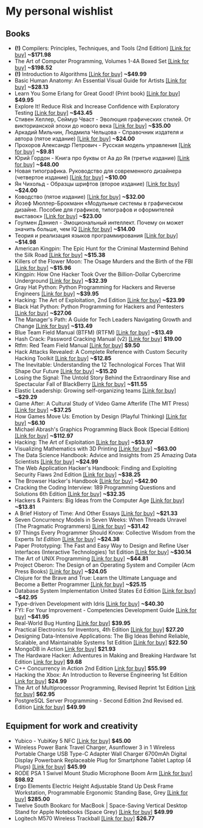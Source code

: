 # My personal wishlist

## Books

  * **(!)** Compilers: Principles, Techniques, and Tools (2nd Edition) [\[Link for buy\]](https://www.amazon.com/dp/0321486811/) **~$171.98**
  * The Art of Computer Programming, Volumes 1-4A Boxed Set [\[Link for buy\]](https://www.amazon.com/dp/0321751043/) **~$198.52**
  * **(!)** Introduction to Algorithms [\[Link for buy\]](https://www.amazon.com/dp/8120340078/) **~$49.99**
  * Basic Human Anatomy: An Essential Visual Guide for Artists [\[Link for buy\]](https://www.amazon.com/dp/0321486811/) **~$28.13**
  * Learn You Some Erlang for Great Good! (Print book) [\[Link for buy\]](https://nostarch.com/erlang) **$49.95**
  * Explore It! Reduce Risk and Increase Confidence with Exploratory Testing [\[Link for buy\]](https://www.amazon.com/dp/B00KLYM4YK/) **~$43.45**
  * Стивен Хеллер, Сеймур Чваст - Эволюция графических стилей. От викторианской эпохи до нового века [\[Link for buy\]](https://store.artlebedev.ru/books/graphic/evolutsiya-graficheskih-stiley/) **~$35.00**
  * Аркадий Мильчин, Людмила Чельцова - Справочник издателя и автора (пятое издание) [\[Link for buy\]](https://store.artlebedev.ru/books/izdal/spravochnik-izdatelya-i-avtora-2017/) **~$24.00**
  * Прохоров Александр Петрович - Русская модель управления [\[Link for buy\]](https://www.ozon.ru/context/detail/id/29962647/) **~$9.81**
  * Юрий Гордон - Книга про буквы от Аа до Яя (третье издание) [\[Link for buy\]](https://store.artlebedev.ru/books/calligraphy/kniga-pro-bukvy3/) **~$48.00**
  * Новая типографика. Руководство для современного дизайнера (четвертое издание) [\[Link for buy\]](https://store.artlebedev.ru/made/izdal/novaya-tipografika-2018/) **~$10.00**
  * Ян Чихольд - Образцы шрифтов (второе издание) [\[Link for buy\]](https://store.artlebedev.ru/books/calligraphy/obraztsy-shriftov-2018/) **~$24.00**
  * Ководство (пятое издание) [\[Link for buy\]](https://store.artlebedev.ru/books/izdal/kovodstvo5/) **~$32.00**
  * Йозеф Мюллер-Брокманн «Модульные системы в графическом дизайне. Пособие для графиков, типографов и оформителей выставок» [\[Link for buy\]](https://www.artlebedev.ru/izdal/modulnye-sistemy-2018/)  **~$23.00**
  * Гоулмен Дэниел - Эмоциональный интеллект. Почему он может значить больше, чем IQ [\[Link for buy\]](https://www.ozon.ru/context/detail/id/20000606/?_bctx=CAYQ-7kB)  **~$14.00**
  * Теория и реализация языков программирования [\[Link for buy\]](https://my-shop.ru/shop/books/1304114.html)  **~$14.98**
  * American Kingpin: The Epic Hunt for the Criminal Mastermind Behind the Silk Road [\[Link for buy\]](https://www.amazon.com/dp/1591848148/)  **~$15.38**
  * Killers of the Flower Moon: The Osage Murders and the Birth of the FBI [\[Link for buy\]](https://www.amazon.com/dp/0385534248/)  **~$15.96**
  * Kingpin: How One Hacker Took Over the Billion-Dollar Cybercrime Underground [\[Link for buy\]](https://www.amazon.com/dp/0307588688/)  **~$32.39**
  * Gray Hat Python: Python Programming for Hackers and Reverse Engineers [\[Link for buy\]](https://www.amazon.com/dp/1593271921/)  **~$39.95**
  * Hacking: The Art of Exploitation, 2nd Edition [\[Link for buy\]](https://www.amazon.com/dp/1593271441/)  **~$23.99**
  * Black Hat Python: Python Programming for Hackers and Pentesters [\[Link for buy\]](https://www.amazon.com/dp/1593275900/)  **~$27.06**
  * The Manager's Path: A Guide for Tech Leaders Navigating Growth and Change [\[Link for buy\]](https://www.amazon.com/dp/1491973897/)  **~$13.49**
  * Blue Team Field Manual (BTFM) (RTFM) [\[Link for buy\]](https://www.amazon.com/dp/154101636X/) **~$13.49**
  * Hash Crack: Password Cracking Manual (v2) [\[Link for buy\]](https://www.amazon.com/dp/1975924584/) **$19.00**
  * Rtfm: Red Team Field Manual [\[Link for buy\]](https://www.amazon.com/dp/1494295504/) **$9.50**
  * Hack Attacks Revealed: A Complete Reference with Custom Security Hacking Toolkit [\[Link for buy\]](https://www.amazon.com/dp/047141624X/)  **~$12.85**
  * The Inevitable: Understanding the 12 Technological Forces That Will Shape Our Future [\[Link for buy\]](https://www.amazon.com/dp/0525428089/)  **~$15.20**
  * Losing the Signal: The Untold Story Behind the Extraordinary Rise and Spectacular Fall of BlackBerry [\[Link for buy\]](https://www.amazon.com/dp/1250096065/)  **~$11.55**
  * Elastic Leadership: Growing self-organizing teams [\[Link for buy\]](https://www.amazon.com/dp/1617293083/)  **~$29.29**
  * Game After: A Cultural Study of Video Game Afterlife (The MIT Press) [\[Link for buy\]](https://www.amazon.com/dp/0262019981/)  **~$37.25**
  * How Games Move Us: Emotion by Design (Playful Thinking) [\[Link for buy\]](https://www.amazon.com/dp/0262034263/)  **~$6.10**
  * Michael Abrash's Graphics Programming Black Book (Special Edition) [\[Link for buy\]](https://www.amazon.com/dp/1576101746/)  **~$112.97**
  * Hacking: The Art of Exploitation [\[Link for buy\]](https://www.amazon.com/dp/1593270070/)  **~$53.97**
  * Visualizing Mathematics with 3D Printing [\[Link for buy\]](https://www.amazon.com/dp/142142035X/)  **~$63.00**
  * The Data Science Handbook: Advice and Insights from 25 Amazing Data Scientists [\[Link for buy\]](https://www.amazon.com/dp/0692434879/)  **~$24.99**
  * The Web Application Hacker's Handbook: Finding and Exploiting Security Flaws 2nd Edition [\[Link for buy\]](https://www.amazon.com/dp/1118026470/)  **~$38.25**
  * The Browser Hacker's Handbook [\[Link for buy\]](https://www.amazon.com/dp/1118662091/)  **~$42.90**
  * Cracking the Coding Interview: 189 Programming Questions and Solutions 6th Edition [\[Link for buy\]](https://www.amazon.com/dp/0984782850/)  **~$32.35**
  * Hackers & Painters: Big Ideas from the Computer Age [\[Link for buy\]](https://www.amazon.com/dp/1449389554/)  **~$13.81**
  * A Brief History of Time: And Other Essays [\[Link for buy\]](https://www.amazon.com/dp/0553109537/)  **~$21.33**
  * Seven Concurrency Models in Seven Weeks: When Threads Unravel (The Pragmatic Programmers)  [\[Link for buy\]](https://www.amazon.com/dp/1937785653/)  **~$31.42**
  * 97 Things Every Programmer Should Know: Collective Wisdom from the Experts _1st Edition_ [\[Link for buy\]](https://www.amazon.com/dp/0596809484/)  **~$24.38**
  * Paper Prototyping: The Fast and Easy Way to Design and Refine User Interfaces (Interactive Technologies) 1st Edition [\[Link for buy\]](https://www.amazon.com/dp/1558608702/)  **~$30.14**
  * The Art of UNIX Programming [\[Link for buy\]](https://www.amazon.com/dp/0131429019/)  **~$44.81**
  * Project Oberon: The Design of an Operating System and Compiler (Acm Press Books) [\[Link for buy\]](https://www.amazon.com/dp/0201544288/)  **~$24.05**
  * Clojure for the Brave and True: Learn the Ultimate Language and Become a Better Programmer [\[Link for buy\]](https://www.amazon.com/dp/1593275919/)  **~$25.15**
  * Database System Implementation United States Ed Edition [\[Link for buy\]](https://www.amazon.com/dp/0130402648/)  **~$42.95**
  * Type-driven Development with Idris [\[Link for buy\]](https://www.amazon.com/dp/1617293024/)  **~$40.30**
  * FYI: For Your Improvement - Competencies Development Guide [\[Link for buy\]](https://www.amazon.com/dp/1933578904/)  **~$41.95**
  * Real-World Bug Hunting [\[Link for buy\]](https://nostarch.com/bughunting)  **$39.95**
  * Practical Electronics for Inventors, 4th Edition [\[Link for buy\]](https://www.amazon.com/dp/1259587541)  **$27.20**
  * Designing Data-Intensive Applications: The Big Ideas Behind Reliable, Scalable, and Maintainable Systems 1st Edition [\[Link for buy\]](https://www.amazon.com/dp/1449373321/)  **$22.50**
  * MongoDB in Action [Link for buy\]](https://www.amazon.com/dp/1935182870)  **$21.93**
  * The Hardware Hacker: Adventures in Making and Breaking Hardware 1st Edition [Link for buy\]](https://www.amazon.com/dp/159327758X/)  **$9.68**
  * C++ Concurrency in Action 2nd Edition [Link for buy\]](https://www.amazon.com/dp/1617294691/)  **$55.99**
  * Hacking the Xbox: An Introduction to Reverse Engineering 1st Edition [Link for buy\]](https://www.amazon.com/dp/1593270291/)  **$24.99**
  * The Art of Multiprocessor Programming, Revised Reprint 1st Edition [Link for buy\]](https://www.amazon.com/dp/0123973376/)  **$62.95**
  * PostgreSQL Server Programming - Second Edition 2nd Revised ed. Edition [Link for buy\]](https://www.amazon.com/dp/1783980583/)  **$49.99**


## Equipment for work and creativity

  * Yubico - YubiKey 5 NFC [\[Link for buy\]](https://www.amazon.com/Yubico-YubiKey-USB-Authentication-Security/dp/B07HBD71HL) **$45.00**
  * Wireless Power Bank Travel Charger, Asunflower 3 in 1 Wireless Portable Charge USB Type-C Adapter Wall Charger 6700mAh Digital Display Powerbank Replaceable Plug for Smartphone Tablet Laptop (4 Plugs) [\[Link for buy\]](https://www.amazon.com/dp/B07C51M6VB/) **$45.99**
  * RODE PSA 1 Swivel Mount Studio Microphone Boom Arm [\[Link for buy\]](https://www.amazon.com/dp/B001D7UYBO/) **$98.92**
  * Ergo Elements Electric Height Adjustable Stand Up Desk Frame Workstation, Programmable Ergonomic Standing Base, Grey [\[Link for buy\]](https://www.amazon.com/dp/B00YDQ7H2G/) **$285.00**
  * Twelve South Bookarc for MacBook | Space-Saving Vertical Desktop Stand for Apple Notebooks (Space Grey) [\[Link for buy\]](https://www.amazon.com/dp/B071RWKNF2/) **$49.99**
  * Logitech M570 Wireless Trackball [\[Link for buy\]](https://www.amazon.com/dp/B0043T7FXE/) **$26.77**
